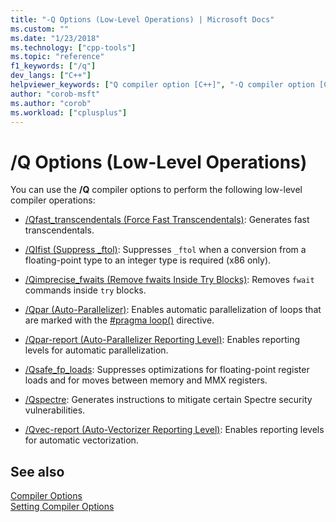 ```yaml
---
title: "-Q Options (Low-Level Operations) | Microsoft Docs"
ms.custom: ""
ms.date: "1/23/2018"
ms.technology: ["cpp-tools"]
ms.topic: "reference"
f1_keywords: ["/q"]
dev_langs: ["C++"]
helpviewer_keywords: ["Q compiler option [C++]", "-Q compiler option [C++]", "/Q compiler option [C++]"]
author: "corob-msft"
ms.author: "corob"
ms.workload: ["cplusplus"]
---
```

# /Q Options (Low-Level Operations)

You can use the **/Q** compiler options to perform the following low-level compiler operations:

- [/Qfast_transcendentals (Force Fast Transcendentals)](../../build/reference/qfast-transcendentals-force-fast-transcendentals.md): Generates fast transcendentals.

- [/QIfist (Suppress _ftol)](../../build/reference/qifist-suppress-ftol.md): Suppresses `_ftol` when a conversion from a floating-point type to an integer type is required (x86 only).

- [/Qimprecise_fwaits (Remove fwaits Inside Try Blocks)](../../build/reference/qimprecise-fwaits-remove-fwaits-inside-try-blocks.md): Removes `fwait` commands inside `try` blocks.

- [/Qpar (Auto-Parallelizer)](../../build/reference/qpar-auto-parallelizer.md): Enables automatic parallelization of loops that are marked with the [#pragma loop()](../../preprocessor/loop.md) directive.

- [/Qpar-report (Auto-Parallelizer Reporting Level)](../../build/reference/qpar-report-auto-parallelizer-reporting-level.md): Enables reporting levels for automatic parallelization.

- [/Qsafe_fp_loads](../../build/reference/qsafe-fp-loads.md): Suppresses optimizations for floating-point register loads and for moves between memory and MMX registers.

- [/Qspectre](../../build/reference/qspectre.md): Generates instructions to mitigate certain Spectre security vulnerabilities.

- [/Qvec-report (Auto-Vectorizer Reporting Level)](../../build/reference/qvec-report-auto-vectorizer-reporting-level.md): Enables reporting levels for automatic vectorization.

## See also

[Compiler Options](../../build/reference/compiler-options.md)<br/>
[Setting Compiler Options](../../build/reference/setting-compiler-options.md)  
